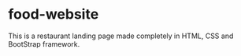 # food-website
This is a restaurant landing page made completely in HTML, CSS and BootStrap framework.
